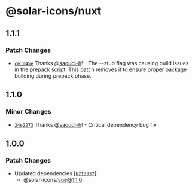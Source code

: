 # @solar-icons/nuxt

## 1.1.1

### Patch Changes

- [`ce3045e`](https://github.com/saoudi-h/solar-icons/commit/ce3045ed198e9d958e6e3b4f9f98838be6d86a88) Thanks [@saoudi-h](https://github.com/saoudi-h)! - The --stub flag was causing build issues in the prepack script. This patch removes it to ensure proper package building during prepack phase.

## 1.1.0

### Minor Changes

- [`24e2273`](https://github.com/saoudi-h/solar-icons/commit/24e22739500ec66179f14499c3e39f58cd411df7) Thanks [@saoudi-h](https://github.com/saoudi-h)! - Critical dependency bug fix

## 1.0.0

### Patch Changes

- Updated dependencies [[`b213337`](https://github.com/saoudi-h/solar-icons/commit/b2133371937f5000436eddeb64839ee01335656d)]:
    - @solar-icons/vue@1.1.0

